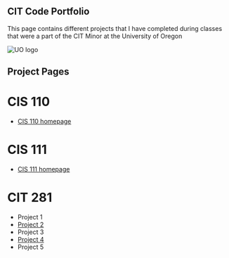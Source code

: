## CIT Code Portfolio
This page contains different projects that I have completed during classes that were a part of the CIT Minor at the University of Oregon

![UO logo](https://around.uoregon.edu/sites/around2.uoregon.edu/files/field/image/uo_logo_green_on_white_2.jpg)


## Project Pages

# **CIS 110**
  * [CIS 110 homepage](http://pages.uoregon.edu/cdrath/110/)
# **CIS 111**
  * [CIS 111 homepage](http://pages.uoregon.edu/cdrath/111/)
# **CIT 281**
  * Project 1
  * [Project 2](https://github.com/UO-CIT/project-2-cdrath22)
  * Project 3
  * [Project 4](https://uo-cit.github.io/project-4-cdrath22/)
  * Project 5

